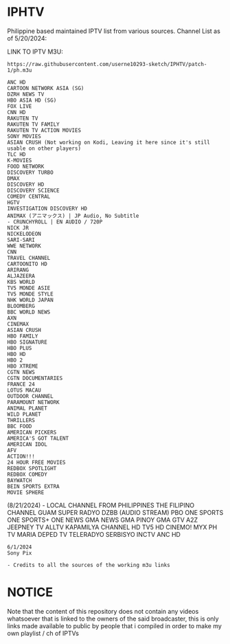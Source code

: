 # IPHTV
Philippine based maintained IPTV list from various sources.
Channel List as of 5/20/2024:

LINK TO IPTV M3U:
```
https://raw.githubusercontent.com/userne10293-sketch/IPHTV/patch-1/ph.m3u
```

    ANC HD
    CARTOON NETWORK ASIA (SG)
    DZRH NEWS TV
    HBO ASIA HD (SG)
    FOX LIVE
    CNN HD
    RAKUTEN TV
    RAKUTEN TV FAMILY
    RAKUTEN TV ACTION MOVIES
    SONY MOVIES
    ASIAN CRUSH (Not working on Kodi, Leaving it here since it's still usable on other players)
    TLC HD
    K-MOVIES
    FOOD NETWORK
    DISCOVERY TURBO
    DMAX
    DISCOVERY HD
    DISCOVERY SCIENCE
    COMEDY CENTRAL
    HGTV
    INVESTIGATION DISCOVERY HD
    ANIMAX (アニマックス) | JP Audio, No Subtitle
    - CRUNCHYROLL | EN AUDIO / 720P
    NICK JR
    NICKELODEON
    SARI-SARI
    WWE NETWORK
    CNN
    TRAVEL CHANNEL
    CARTOONITO HD
    ARIRANG
    ALJAZEERA
    KBS WORLD
    TV5 MONDE ASIE
    TV5 MONDE STYLE 
    NHK WORLD JAPAN
    BLOOMBERG
    BBC WORLD NEWS
    AXN
    CINEMAX
    ASIAN CRUSH
    HBO FAMILY
    HBO SIGNATURE
    HBO PLUS
    HBO HD
    HBO 2
    HBO XTREME
    CGTN NEWS
    CGTN DOCUMENTARIES
    FRANCE 24
    LOTUS MACAU
    OUTDOOR CHANNEL
    PARAMOUNT NETWORK
    ANIMAL PLANET
    WILD PLANET
    THRILLERS
    BBC FOOD
    AMERICAN PICKERS
    AMERICA'S GOT TALENT
    AMERICAN IDOL
    AFV
    ACTION!!!
    24 HOUR FREE MOVIES
    REDBOX SPOTLIGHT
    REDBOX COMEDY
    BAYWATCH
    BEIN SPORTS EXTRA
    MOVIE SPHERE
   (8/21/2024) - LOCAL CHANNEL FROM PHILIPPINES
    THE FILIPINO CHANNEL GUAM
    SUPER RADYO DZBB (AUDIO STREAM)
    PBO
    ONE SPORTS 
    ONE SPORTS+
    ONE NEWS
    GMA NEWS
    GMA PINOY
    GMA GTV
    A2Z
    JEEPNEY TV
    ALLTV
    KAPAMILYA CHANNEL HD
    TV5 HD
    CINEMO!
    MYX PH
    TV MARIA
    DEPED TV
    TELERADYO SERBISYO
    INCTV
    ANC HD
    
    6/1/2024
    Sony Pix
    
    - Credits to all the sources of the working m3u links

# NOTICE
Note that the content of this repository does not contain any videos whatsoever that is linked to the owners of the said broadcaster, this is only links made available to public by people that i compiled in order to make my own playlist / ch of IPTVs
